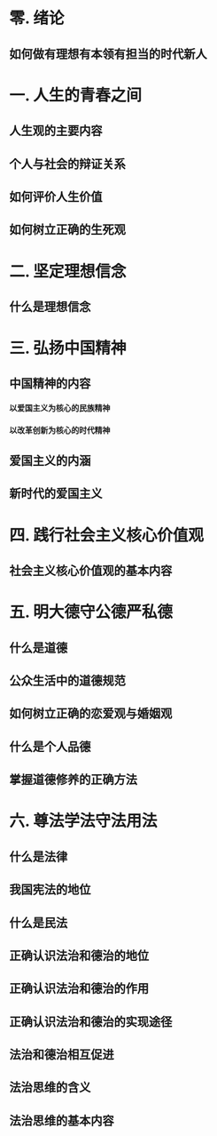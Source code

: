# 零. 绪论

## 如何做有理想有本领有担当的时代新人



# 一. 人生的青春之间

## 人生观的主要内容



## 个人与社会的辩证关系


## 如何评价人生价值



## 如何树立正确的生死观



# 二. 坚定理想信念

## 什么是理想信念




# 三. 弘扬中国精神

## 中国精神的内容

#### 以爱国主义为核心的民族精神



#### 以改革创新为核心的时代精神


## 爱国主义的内涵


## 新时代的爱国主义



# 四. 践行社会主义核心价值观

## 社会主义核心价值观的基本内容



# 五. 明大德守公德严私德

## 什么是道德


## 公众生活中的道德规范


## 如何树立正确的恋爱观与婚姻观


## 什么是个人品德


## 掌握道德修养的正确方法



# 六. 尊法学法守法用法

## 什么是法律


## 我国宪法的地位


## 什么是民法


## 正确认识法治和德治的地位


## 正确认识法治和德治的作用


## 正确认识法治和德治的实现途径


## 法治和德治相互促进


## 法治思维的含义


## 法治思维的基本内容
